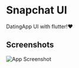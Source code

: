 
# Snapchat UI

DatingApp UI with flutter!❤


## Screenshots

![App Screenshot](https://i.postimg.cc/bvJRcwRh/Jepretan-Layar-2023-06-08-pukul-10-38-27.png)

